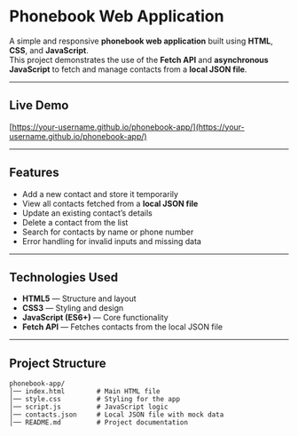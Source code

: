# Phonebook Web Application

A simple and responsive **phonebook web application** built using **HTML**, **CSS**, and **JavaScript**.  
This project demonstrates the use of the **Fetch API** and **asynchronous JavaScript** to fetch and manage contacts from a **local JSON file**.

---

## **Live Demo**
[https://your-username.github.io/phonebook-app/](https://your-username.github.io/phonebook-app/)

---

## **Features**
- Add a new contact and store it temporarily
- View all contacts fetched from a **local JSON file**
- Update an existing contact’s details
- Delete a contact from the list
- Search for contacts by name or phone number
- Error handling for invalid inputs and missing data

---

## **Technologies Used**
- **HTML5** — Structure and layout
- **CSS3** — Styling and design
- **JavaScript (ES6+)** — Core functionality
- **Fetch API** — Fetches contacts from the local JSON file

---

## **Project Structure**

    phonebook-app/
    │── index.html        # Main HTML file
    │── style.css         # Styling for the app
    │── script.js         # JavaScript logic
    │── contacts.json     # Local JSON file with mock data
    │── README.md         # Project documentation

